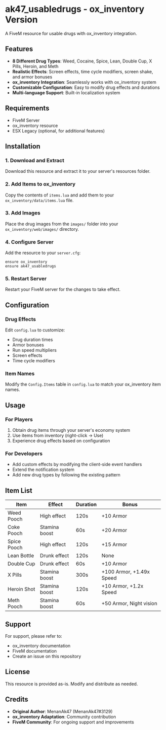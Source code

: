 # ak47_usabledrugs - ox_inventory Version

A FiveM resource for usable drugs with ox_inventory integration.

## Features

- **8 Different Drug Types**: Weed, Cocaine, Spice, Lean, Double Cup, X Pills, Heroin, and Meth
- **Realistic Effects**: Screen effects, time cycle modifiers, screen shake, and armor bonuses
- **ox_inventory Integration**: Seamlessly works with ox_inventory system
- **Customizable Configuration**: Easy to modify drug effects and durations
- **Multi-language Support**: Built-in localization system

## Requirements

- FiveM Server
- ox_inventory resource
- ESX Legacy (optional, for additional features)

## Installation

### 1. Download and Extract
Download this resource and extract it to your server's resources folder.

### 2. Add Items to ox_inventory
Copy the contents of `items.lua` and add them to your `ox_inventory/data/items.lua` file.

### 3. Add Images
Place the drug images from the `images/` folder into your `ox_inventory/web/images/` directory.

### 4. Configure Server
Add the resource to your `server.cfg`:
```
ensure ox_inventory
ensure ak47_usabledrugs
```

### 5. Restart Server
Restart your FiveM server for the changes to take effect.

## Configuration

### Drug Effects
Edit `config.lua` to customize:
- Drug duration times
- Armor bonuses
- Run speed multipliers
- Screen effects
- Time cycle modifiers

### Item Names
Modify the `Config.Items` table in `config.lua` to match your ox_inventory item names.

## Usage

### For Players
1. Obtain drug items through your server's economy system
2. Use items from inventory (right-click → Use)
3. Experience drug effects based on configuration

### For Developers
- Add custom effects by modifying the client-side event handlers
- Extend the notification system
- Add new drug types by following the existing pattern

## Item List

| Item | Effect | Duration | Bonus |
|------|--------|----------|-------|
| Weed Pooch | High effect | 120s | +10 Armor |
| Coke Pooch | Stamina boost | 60s | +20 Armor |
| Spice Pooch | High effect | 120s | +15 Armor |
| Lean Bottle | Drunk effect | 120s | None |
| Double Cup | Drunk effect | 60s | +10 Armor |
| X Pills | Stamina boost | 300s | +100 Armor, +1.49x Speed |
| Heroin Shot | Stamina boost | 120s | +10 Armor, +1.2x Speed |
| Meth Pooch | Stamina boost | 60s | +50 Armor, Night vision |

## Support

For support, please refer to:
- ox_inventory documentation
- FiveM documentation
- Create an issue on this repository

## License

This resource is provided as-is. Modify and distribute as needed.

## Credits

- **Original Author**: MenanAk47 (MenanAk47#3129)
- **ox_inventory Adaptation**: Community contribution
- **FiveM Community**: For ongoing support and improvements
